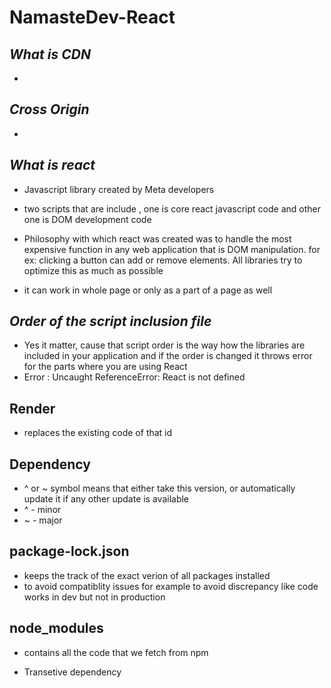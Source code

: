 # NamasteDev-React

## _What is CDN_

- 

## _Cross Origin_

- 


## _What is react_

- Javascript library created by Meta developers

- two scripts that are include , one is core react javascript code and other one is DOM development code

- Philosophy with which react was created was to handle the most expensive function in any web application that is DOM manipulation. for ex: clicking a button can add or remove elements. All libraries try to optimize this as much as possible

- it can work in whole page or only as a part of a page as well

## _Order of the script inclusion file_

- Yes it matter, cause that script order is the way how the libraries are included in your application and if the order is changed it throws error for the parts where you are using React
- Error : Uncaught ReferenceError: React is not defined


## Render

- replaces the existing code of that id 

## Dependency

- ^ or ~ symbol means that either take this version, or automatically update it if any other update is available
- ^ - minor
- ~ - major

## package-lock.json

- keeps the track of the exact verion of all packages installed
- to avoid compatiblity issues for example to avoid discrepancy like code works in dev but not in production

## node_modules

- contains all the code that we fetch from npm

- Transetive dependency
